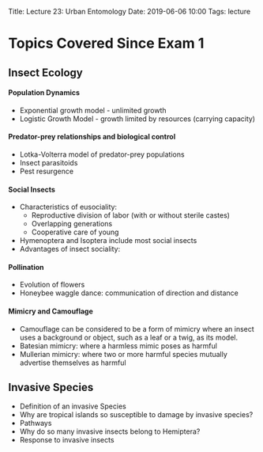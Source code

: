 Title: Lecture 23: Urban Entomology
Date: 2019-06-06 10:00
Tags: lecture


# Topics Covered Since Exam 1

## Insect Ecology

#### Population Dynamics

* Exponential growth model - unlimited growth
* Logistic Growth Model - growth limited by resources (carrying capacity)

#### Predator-prey relationships and biological control

* Lotka-Volterra model of predator-prey populations
* Insect parasitoids
* Pest resurgence

#### Social Insects

* Characteristics of eusociality:
  * Reproductive division of labor (with or without sterile castes)
  * Overlapping generations
  * Cooperative care of young
* Hymenoptera and Isoptera include most social insects
* Advantages of insect sociality:

#### Pollination

* Evolution of flowers
* Honeybee waggle dance: communication of direction and distance

#### Mimicry and Camouflage

* Camouflage can be considered to be a form of mimicry where an insect uses a background or object, such as a leaf or a twig, as its model.
* Batesian mimicry: where a harmless mimic poses as harmful
* Mullerian mimicry: where two or more harmful species mutually advertise themselves as harmful

## Invasive Species

* Definition of an invasive Species
* Why are tropical islands so susceptible to damage by invasive species?
* Pathways
* Why do so many invasive insects belong to Hemiptera?
* Response to invasive insects
